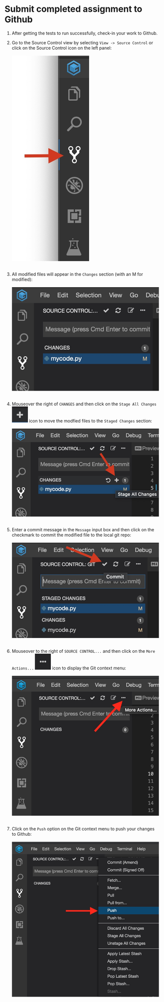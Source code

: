 # Submit completed assignment to Github

1) After getting the tests to run successfully, check-in your work to Github.

2) Go to the Source Control view by selecting `View -> Source Control` or click 
on the Source Control icon on the left panel:
<br/><br/>![alt text](../images/select-github.jpg "Select Github")<br/><br/>

3) All modified files will appear in the `Changes` section (with an M for modified):
<br/><br/>![alt text](../images/modified-files.jpg "Modified files")<br/><br/>

4) Mouseover the right of `CHANGES` and then click on the `Stage All Changes` 
![alt text](../images/plus.jpg "Plus") icon to move the modfied files to the `Staged Changes` section:
<br/><br/>![alt text](../images/stage-changes.jpg "Stage changes")<br/><br/>

5) Enter a commit message in the `Message` input box and then 
click on the checkmark to commit the modified file to the local git repo:
<br/><br/>![alt text](../images/commit-changes.jpg "Commit changes")<br/><br/>

6) Mouseover to the right of `SOURCE CONTROL...` and then click on the `More Actions...` 
![alt text](../images/dashdashdash.jpg "DashDashDash") icon to display the Git context menu:
<br/><br/>![alt text](../images/more-actions.jpg "More actions")<br/><br/>

7) Click on the `Push` option on the Git context menu to push your changes to Github:
<br/><br/>![alt text](../images/push-commit.jpg "Push commit")<br/><br/>